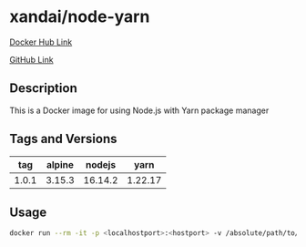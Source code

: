# xandai/node-yarn

[Docker Hub Link](https://hub.docker.com/r/xandai/node-yarn)

[GitHub Link](https://github.com/x-and-ai/node-yarn)

## Description

This is a Docker image for using Node.js with Yarn package manager

## Tags and Versions

|  tag  | alpine | nodejs  |  yarn   |
| :---: | :----: | :-----: | :-----: |
| 1.0.1 | 3.15.3 | 16.14.2 | 1.22.17 |

## Usage

```sh
docker run --rm -it -p <localhostport>:<hostport> -v /absolute/path/to/workdir:/root/workdir xandai/node-yarn:latest /bin/bsh
```
